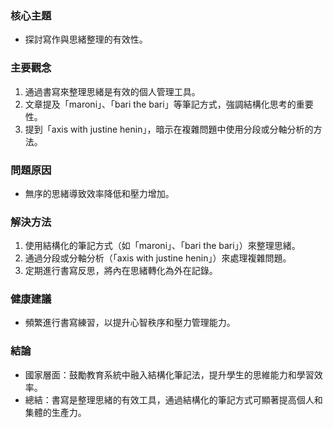 ### 核心主題  
- 探討寫作與思緒整理的有效性。  

### 主要觀念  
1. 通過書寫來整理思緒是有效的個人管理工具。  
2. 文章提及「maroni」、「bari the bari」等筆記方式，強調結構化思考的重要性。  
3. 提到「axis with justine henin」，暗示在複雜問題中使用分段或分軸分析的方法。  

### 問題原因  
- 無序的思緒導致效率降低和壓力增加。  

### 解決方法  
1. 使用結構化的筆記方式（如「maroni」、「bari the bari」）來整理思緒。  
2. 通過分段或分軸分析（「axis with justine henin」）來處理複雜問題。  
3. 定期進行書寫反思，將內在思緒轉化為外在記錄。  

### 健康建議  
- 頻繁進行書寫練習，以提升心智秩序和壓力管理能力。  

### 結論  
- 國家層面：鼓勵教育系統中融入結構化筆記法，提升學生的思維能力和學習效率。  
- 總結：書寫是整理思緒的有效工具，通過結構化的筆記方式可顯著提高個人和集體的生產力。